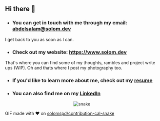 ## Hi there :wave:
- ### You can get in touch with me through my email: abdelsalam@solom.dev
I get back to you as soon as I can.
- ### Check out my website: https://www.solom.dev
That's where you can find some of my thoughts, rambles and project write ups (WIP). Oh and thats where I post my photography too.
- ### If you'd like to learn more about me, check out my [resume](https://raw.githubusercontent.com/solomspd/CV/master/resume/Abdelsalam%20ElTamawy%20Resume.pdf)
- ### You can also find me on my [LinkedIn](https://linkedin.com/in/abdelsalam-et)

<div align="center">
  <img  src="https://github.com/solomspd/contribution-cal-snake/blob/master/animation/snake.gif"
       alt="snake" />
</div>

GIF made with :heart: on [solomspd/contribution-cal-snake](https://github.com/solomspd/contribution-cal-snake)
